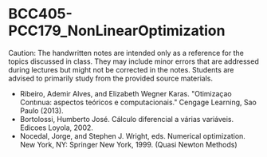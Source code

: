 # BCC405-PCC179_NonLinearOptimization

Caution: The handwritten notes are intended only as a reference for the topics discussed in class. They may include minor errors that are addressed during lectures but might not be corrected in the notes. Students are advised to primarily study from the provided source materials.

 - Ribeiro, Ademir Alves, and Elizabeth Wegner Karas. "Otimizaçao Contınua: aspectos teóricos e computacionais." Cengage Learning, Sao Paulo (2013).
 - Bortolossi, Humberto José. Cálculo diferencial a várias variáveis. Edicoes Loyola, 2002.
 - Nocedal, Jorge, and Stephen J. Wright, eds. Numerical optimization. New York, NY: Springer New York, 1999. (Quasi Newton Methods)



 
